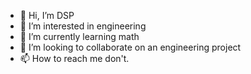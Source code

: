 - 👋 Hi, I’m DSP
- 👀 I’m interested in engineering
- 🌱 I’m currently learning math
- 💞️ I’m looking to collaborate on an engineering project
- 📫 How to reach me don't.

<!---
YaBoiDSP/YaBoiDSP is a ✨ special ✨ repository because its `README.md` (this file) appears on your GitHub profile.
You can click the Preview link to take a look at your changes.
--->
